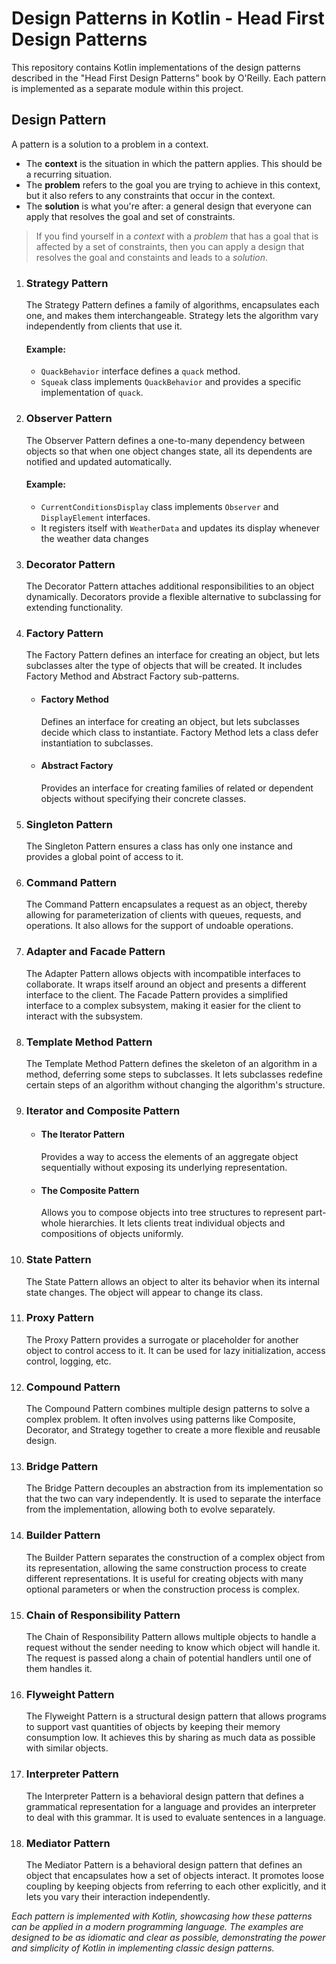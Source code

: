 # Design Patterns in Kotlin - Head First Design Patterns

This repository contains Kotlin implementations of the design patterns described in the "Head First Design Patterns" book by O'Reilly. Each pattern is implemented as a separate module within this project.

## Design Pattern
A pattern is a solution to a problem in a context.
- The **context** is the situation in which the pattern applies. This should be  a recurring situation.
- The **problem** refers to the goal you are trying to achieve in this context, but it also refers to any constraints that occur in the context.
- The **solution** is what you're after: a general design that everyone can apply that resolves the goal and set of constraints.

> If you find yourself in a *context* with a *problem* that has a goal that is affected by a set of constraints, then you can apply a design that resolves the goal and constaints and leads to a *solution*.


1. ### Strategy Pattern
   The Strategy Pattern defines a family of algorithms, encapsulates each one, and makes them interchangeable. Strategy lets the algorithm vary independently from clients that use it.

   #### Example:  
   - `QuackBehavior` interface defines a `quack` method.
   - `Squeak` class implements `QuackBehavior` and provides a specific implementation of `quack`.

2. ### Observer Pattern
   The Observer Pattern defines a one-to-many dependency between objects so that when one object changes state, all its dependents are notified and updated automatically.

   #### Example:  
   - `CurrentConditionsDisplay` class implements `Observer` and `DisplayElement` interfaces.
   - It registers itself with `WeatherData` and updates its display whenever the weather data changes
3. ### Decorator Pattern
   The Decorator Pattern attaches additional responsibilities to an object dynamically. Decorators provide a flexible alternative to subclassing for extending functionality.

4. ### Factory Pattern 
   The Factory Pattern defines an interface for creating an object, but lets subclasses alter the type of objects that will be created. It includes Factory Method and Abstract Factory sub-patterns.

    - #### Factory Method
      Defines an interface for creating an object, but lets subclasses decide which class to instantiate. Factory Method lets a class defer instantiation to subclasses.

    - #### Abstract Factory
      Provides an interface for creating families of related or dependent objects without specifying their concrete classes.

5. ### Singleton Pattern
   The Singleton Pattern ensures a class has only one instance and provides a global point of access to it.

6. ### Command Pattern
   The Command Pattern encapsulates a request as an object, thereby allowing for parameterization of clients with queues, requests, and operations. It also allows for the support of undoable operations.

7. ### Adapter and Facade Pattern
   The Adapter Pattern allows objects with incompatible interfaces to collaborate. It wraps itself around an object and presents a different interface to the client. The Facade Pattern provides a simplified interface to a complex subsystem, making it easier for the client to interact with the subsystem.

8. ### Template Method Pattern
   The Template Method Pattern defines the skeleton of an algorithm in a method, deferring some steps to subclasses. It lets subclasses redefine certain steps of an algorithm without changing the algorithm's structure.
9. ### Iterator and Composite Pattern
   - #### The Iterator Pattern
     Provides a way to access the elements of an aggregate object sequentially without exposing its underlying representation. 
   - #### The Composite Pattern 
     Allows you to compose objects into tree structures to represent part-whole hierarchies. It lets clients treat individual objects and compositions of objects uniformly.

10. ### State Pattern
    The State Pattern allows an object to alter its behavior when its internal state changes. The object will appear to change its class.

11. ### Proxy Pattern
    The Proxy Pattern provides a surrogate or placeholder for another object to control access to it. It can be used for lazy initialization, access control, logging, etc.

12. ### Compound Pattern
    The Compound Pattern combines multiple design patterns to solve a complex problem. It often involves using patterns like Composite, Decorator, and Strategy together to create a more flexible and reusable design.
13. ### Bridge Pattern
    The Bridge Pattern decouples an abstraction from its implementation so that the two can vary independently. It is used to separate the interface from the implementation, allowing both to evolve separately.
14. ### Builder Pattern
    The Builder Pattern separates the construction of a complex object from its representation, allowing the same construction process to create different representations. It is useful for creating objects with many optional parameters or when the construction process is complex.
15. ### Chain of Responsibility Pattern
    The Chain of Responsibility Pattern allows multiple objects to handle a request without the sender needing to know which object will handle it. The request is passed along a chain of potential handlers until one of them handles it.
16. ### Flyweight Pattern
    The Flyweight Pattern is a structural design pattern that allows programs to support vast quantities of objects by keeping their memory consumption low. It achieves this by sharing as much data as possible with similar objects.
17. ### Interpreter Pattern
    The Interpreter Pattern is a behavioral design pattern that defines a grammatical representation for a language and provides an interpreter to deal with this grammar. It is used to evaluate sentences in a language.
18. ### Mediator Pattern
    The Mediator Pattern is a behavioral design pattern that defines an object that encapsulates how a set of objects interact. It promotes loose coupling by keeping objects from referring to each other explicitly, and it lets you vary their interaction independently.

<em>Each pattern is implemented with Kotlin, showcasing how these patterns can be applied in a modern programming language. The examples are designed to be as idiomatic and clear as possible, demonstrating the power and simplicity of Kotlin in implementing classic design patterns.</em>